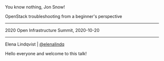
You know nothing, Jon Snow!

OpenStack troubleshooting from a beginner's perspective

* * *

2020 Open Infrastructure Summit, 2020-10-20

* * *

Elena Lindqvist | [@elenalindq](https://twitter.com/elenalindq)
<!-- Note -->
Hello everyone and welcome to this talk!

